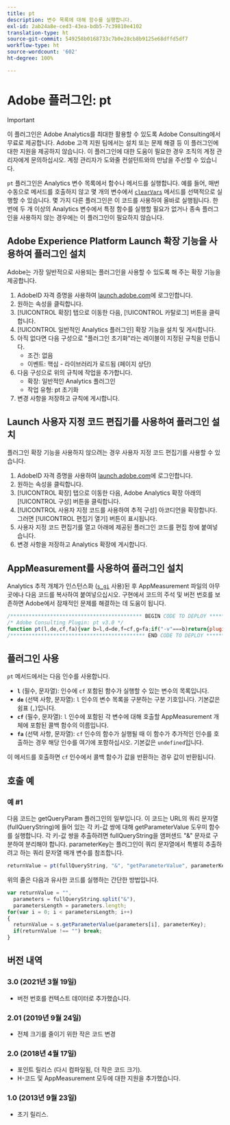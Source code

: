 ```yaml
---
title: pt
description: 변수 목록에 대해 함수를 실행합니다.
exl-id: 2ab24a8e-ced3-43ea-bdb5-7c39810e4102
translation-type: ht
source-git-commit: 549258b0168733c7b0e28cb8b9125e68dffd5df7
workflow-type: ht
source-wordcount: '602'
ht-degree: 100%

---
```


# Adobe 플러그인: pt

>[!IMPORTANT]
>
>이 플러그인은 Adobe Analytics를 최대한 활용할 수 있도록 Adobe Consulting에서 무료로 제공합니다. Adobe 고객 지원 팀에서는 설치 또는 문제 해결 등 이 플러그인에 대한 지원을 제공하지 않습니다. 이 플러그인에 대한 도움이 필요한 경우 조직의 계정 관리자에게 문의하십시오. 계정 관리자가 도와줄 컨설턴트와의 만남을 주선할 수 있습니다.

`pt` 플러그인은 Analytics 변수 목록에서 함수나 메서드를 실행합니다. 예를 들어, 매번 수동으로 메서드를 호출하지 않고 몇 개의 변수에서 [`clearVars`](../functions/clearvars.md) 메서드를 선택적으로 실행할 수 있습니다. 몇 가지 다른 플러그인은 이 코드를 사용하여 올바로 실행됩니다. 한 번에 두 개 이상의 Analytics 변수에서 특정 함수를 실행할 필요가 없거나 종속 플러그인을 사용하지 않는 경우에는 이 플러그인이 필요하지 않습니다.

## Adobe Experience Platform Launch 확장 기능을 사용하여 플러그인 설치

Adobe는 가장 일반적으로 사용되는 플러그인을 사용할 수 있도록 해 주는 확장 기능을 제공합니다.

1. AdobeID 자격 증명을 사용하여 [launch.adobe.com](https://launch.adobe.com)에 로그인합니다.
1. 원하는 속성을 클릭합니다.
1. [!UICONTROL 확장] 탭으로 이동한 다음, [!UICONTROL 카탈로그] 버튼을 클릭합니다.
1. [!UICONTROL 일반적인 Analytics 플러그인] 확장 기능을 설치 및 게시합니다.
1. 아직 없다면 다음 구성으로 &quot;플러그인 초기화&quot;라는 레이블이 지정된 규칙을 만듭니다.
   * 조건: 없음
   * 이벤트: 핵심 - 라이브러리가 로드됨 (페이지 상단)
1. 다음 구성으로 위의 규칙에 작업을 추가합니다.
   * 확장: 일반적인 Analytics 플러그인
   * 작업 유형: pt 초기화
1. 변경 사항을 저장하고 규칙에 게시합니다.

## Launch 사용자 지정 코드 편집기를 사용하여 플러그인 설치

플러그인 확장 기능을 사용하지 않으려는 경우 사용자 지정 코드 편집기를 사용할 수 있습니다.

1. AdobeID 자격 증명을 사용하여 [launch.adobe.com](https://launch.adobe.com)에 로그인합니다.
1. 원하는 속성을 클릭합니다.
1. [!UICONTROL 확장] 탭으로 이동한 다음, Adobe Analytics 확장 아래의 [!UICONTROL 구성] 버튼을 클릭합니다.
1. [!UICONTROL 사용자 지정 코드를 사용하여 추적 구성] 아코디언을 확장합니다. 그러면 [!UICONTROL 편집기 열기] 버튼이 표시됩니다.
1. 사용자 지정 코드 편집기를 열고 아래에 제공된 플러그인 코드를 편집 창에 붙여넣습니다.
1. 변경 사항을 저장하고 Analytics 확장에 게시합니다.

## AppMeasurement를 사용하여 플러그인 설치

Analytics 추적 개체가 인스턴스화 ([`s_gi`](../functions/s-gi.md) 사용)된 후 AppMeasurement 파일의 아무 곳에나 다음 코드를 복사하여 붙여넣으십시오. 구현에서 코드의 주석 및 버전 번호를 보존하면 Adobe에서 잠재적인 문제를 해결하는 데 도움이 됩니다.

```js
/******************************************* BEGIN CODE TO DEPLOY *******************************************/
/* Adobe Consulting Plugin: pt v3.0 */
function pt(l,de,cf,fa){var b=l,d=de,f=cf,g=fa;if("-v"===b)return{plugin:"pt",version:"3.0"};a:{if("undefined"!==typeof window.s_c_il){var a=0;for(var c;a<window.s_c_il.length;a++)if(c=window.s_c_il[a],c._c&&"s_c"===c._c){a=c;break a}}a=void 0}if("undefined"!==typeof a&&(a.contextData.pt="3.0",b&&a[f])){b=b.split(d||",");d=b.length;for(var e=0;e<d;e++)if(c=a[f](b[e],g))return c}};
/******************************************** END CODE TO DEPLOY ********************************************/
```

## 플러그인 사용

`pt` 메서드에서는 다음 인수를 사용합니다.

* **`l`**  (필수, 문자열): 인수에 `cf` 포함된 함수가 실행할 수 있는 변수의 목록입니다.
* **`de`**  (선택 사항, 문자열): `l` 인수의 변수 목록을 구분하는 구분 기호입니다. 기본값은 쉼표 (`,`)입니다.
* **`cf`**  (필수, 문자열): `l` 인수에 포함된 각 변수에 대해 호출할 AppMeasurement 개체에 포함된 콜백 함수의 이름입니다.
* **`fa`**  (선택 사항, 문자열): `cf` 인수의 함수가 실행될 때 이 함수가 추가적인 인수를 호출하는 경우 해당 인수를 여기에 포함하십시오. 기본값은 `undefined`입니다.

이 메서드를 호출하면 `cf` 인수에서 콜백 함수가 값을 반환하는 경우 값이 반환됩니다.

## 호출 예

### 예 #1

다음 코드는 getQueryParam 플러그인의 일부입니다. 이 코드는 URL의 쿼리 문자열 (fullQueryString)에 들어 있는 각 키-값 쌍에 대해 getParameterValue 도우미 함수를 실행합니다. 각 키-값 쌍을 추출하려면 fullQueryString을 앰퍼샌드 &quot;&amp;&quot; 문자로 구분하여 분리해야 합니다. parameterKey는 플러그인이 쿼리 문자열에서 특별히 추출하려고 하는 쿼리 문자열 매개 변수를 참조합니다.

```javascript
returnValue = pt(fullQueryString, "&", "getParameterValue", parameterKey)
```

위의 줄은 다음과 유사한 코드를 실행하는 간단한 방법입니다.

```js
var returnValue = "",
  parameters = fullQueryString.split("&"),
  parametersLength = parameters.length;
for(var i = 0; i < parametersLength; i++)
{
  returnValue = s.getParameterValue(parameters[i], parameterKey);
  if(returnValue !== "") break;
}
```

## 버전 내역

### 3.0 (2021년 3월 19일)

* 버전 번호를 컨텍스트 데이터로 추가했습니다.

### 2.01 (2019년 9월 24일)

* 전체 크기를 줄이기 위한 작은 코드 변경

### 2.0 (2018년 4월 17일)

* 포인트 릴리스 (다시 컴파일됨, 더 작은 코드 크기).
* H-코드 및 AppMeasurement 모두에 대한 지원을 추가했습니다.

### 1.0 (2013년 9월 23일)

* 초기 릴리스.
